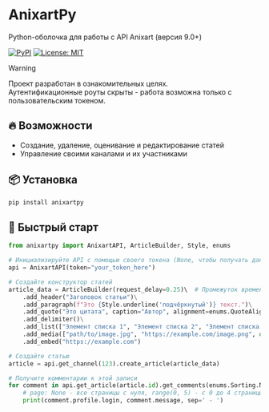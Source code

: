 # AnixartPy
Python-оболочка для работы с API Anixart (версия 9.0+)

[![PyPI](https://img.shields.io/pypi/v/anixartpy)](https://pypi.org/project/anixartpy/)
[![License: MIT](https://img.shields.io/badge/License-MIT-yellow.svg)](LICENSE)

> [!WARNING]  
> Проект разработан в ознакомительных целях.  
> Аутентификационные роуты скрыты - работа возможна только с пользовательским токеном.

## 🔥 Возможности
 - Создание, удаление, оценивание и редактирование статей
 - Управление своими каналами и их участниками

## 📦 Установка
```bash
pip install anixartpy
```

## 🚀 Быстрый старт
```python
from anixartpy import AnixartAPI, ArticleBuilder, Style, enums

# Инициализируйте API с помощью своего токена (None, чтобы получать данные в качестве гостя)
api = AnixartAPI(token="your_token_here")

# Создайте конструктор статей
article_data = ArticleBuilder(request_delay=0.25)\  # Промежуток времени между запросами на загрузку медиа и вложений
    .add_header("Заголовок статьи")\
    .add_paragraph(f"Это {Style.underline('подчёркнутый')} текст.")\
    .add_quote("Это цитата", caption="Автор", alignment=enums.QuoteAlignment.CENTER)\
    .add_delimiter()\
    .add_list(["Элемент списка 1", "Элемент списка 2", "Элемент списка 3"], ordered=True)\
    .add_media(["path/to/image.jpg", "https://example.com/image.png", open("path/to/image.jpg", "rb").read()])\
    .add_embed("https://example.com")

# Создайте статью
article = api.get_channel(123).create_article(article_data)

# Получите комментарии к этой записи
for comment in api.get_article(article.id).get_comments(enums.Sorting.NEW, page=None):
    # page: None - все страницы с нуля, range(0, 5) - с 0 до 4 страницы включительно, 0 - только 1 страницу
    print(comment.profile.login, comment.message, sep=' - ')
```